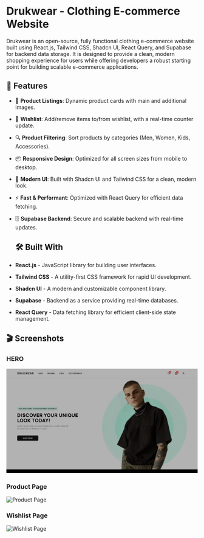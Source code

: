 # Drukwear - Clothing E-commerce Website

Drukwear is an open-source, fully functional clothing e-commerce website built using React.js, Tailwind CSS, Shadcn UI, React Query, and Supabase for backend data storage. It is designed to provide a clean, modern shopping experience for users while offering developers a robust starting point for building scalable e-commerce applications.

## 🌟 Features

- 🛒 **Product Listings**: Dynamic product cards with main and additional images.
- 💖 **Wishlist**: Add/remove items to/from wishlist, with a real-time counter update.
- 🔍 **Product Filtering**: Sort products by categories (Men, Women, Kids, Accessories).
- 📦 **Responsive Design**: Optimized for all screen sizes from mobile to desktop.
- 🎨 **Modern UI**: Built with Shadcn UI and Tailwind CSS for a clean, modern look.
- ⚡ **Fast & Performant**: Optimized with React Query for efficient data fetching.
- 🗄️ **Supabase Backend**: Secure and scalable backend with real-time updates.


  ## 🛠️ Built With

- **React.js** - JavaScript library for building user interfaces.
- **Tailwind CSS** - A utility-first CSS framework for rapid UI development.
- **Shadcn UI** - A modern and customizable component library.
- **Supabase** - Backend as a service providing real-time databases.
- **React Query** - Data fetching library for efficient client-side state management.


## 🎬 Screenshots

### HERO 
![Hero Section](./screenshots/hero.png)

### Product Page
![Product Page](./screenshots/product.png)

### Wishlist Page
![Wishlist Page](./screenshots/wishlist.png)


